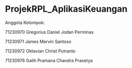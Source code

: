 # ProjekRPL_AplikasiKeuangan

Anggota Kelompok:

71230970 Gregorius Daniel Jodan Perminas

71230971 James Marvin Santoso

71230972 Oktavian Christ Putranto

71230976 Galih Pramana Chandra Prasetya



